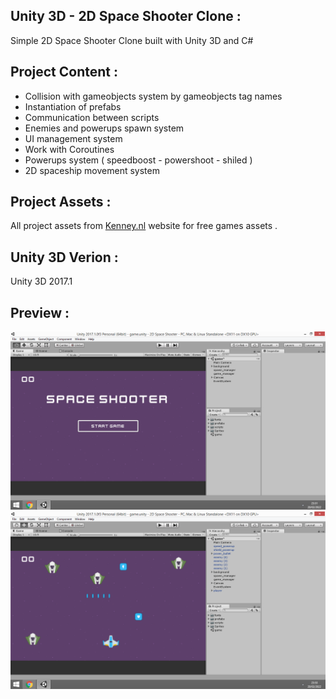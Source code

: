 ## Unity 3D - 2D Space Shooter Clone :

 Simple 2D Space Shooter Clone built with Unity 3D and C#
 
## Project Content :

 - Collision with gameobjects system by gameobjects tag names
 - Instantiation of prefabs
 - Communication between scripts
 - Enemies and powerups spawn system
 - UI management system
 - Work with Coroutines
 - Powerups system ( speedboost - powershoot - shiled )
 - 2D spaceship movement system

## Project Assets :

 All project assets from <a href="https://www.kenney.nl/" target="_blank">Kenney.nl</a> website for free games assets .

## Unity 3D Verion :

Unity 3D 2017.1

## Preview :

![](preview1.PNG)
![](preview2.PNG)
